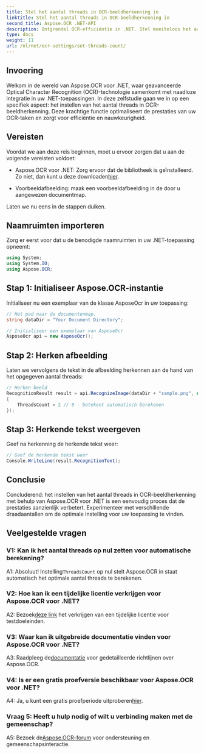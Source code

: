```yaml
---
title: Stel het aantal threads in OCR-beeldherkenning in
linktitle: Stel het aantal threads in OCR-beeldherkenning in
second_title: Aspose.OCR .NET-API
description: Ontgrendel OCR-efficiëntie in .NET. Stel moeiteloos het aantal threads in met Aspose.OCR. Verbeter de nauwkeurigheid en snelheid.
type: docs
weight: 11
url: /nl/net/ocr-settings/set-threads-count/
---
```

## Invoering

Welkom in de wereld van Aspose.OCR voor .NET, waar geavanceerde Optical Character Recognition (OCR)-technologie samenkomt met naadloze integratie in uw .NET-toepassingen. In deze zelfstudie gaan we in op een specifiek aspect: het instellen van het aantal threads in OCR-beeldherkenning. Deze krachtige functie optimaliseert de prestaties van uw OCR-taken en zorgt voor efficiëntie en nauwkeurigheid.

## Vereisten

Voordat we aan deze reis beginnen, moet u ervoor zorgen dat u aan de volgende vereisten voldoet:

-  Aspose.OCR voor .NET: Zorg ervoor dat de bibliotheek is geïnstalleerd. Zo niet, dan kunt u deze downloaden[hier](https://releases.aspose.com/ocr/net/).

- Voorbeeldafbeelding: maak een voorbeeldafbeelding in de door u aangewezen documentmap.

Laten we nu eens in de stappen duiken.

## Naamruimten importeren

Zorg er eerst voor dat u de benodigde naamruimten in uw .NET-toepassing opneemt:

```csharp
using System;
using System.IO;
using Aspose.OCR;
```

## Stap 1: Initialiseer Aspose.OCR-instantie

Initialiseer nu een exemplaar van de klasse AsposeOcr in uw toepassing:

```csharp
// Het pad naar de documentenmap.
string dataDir = "Your Document Directory";

// Initialiseer een exemplaar van AsposeOcr
AsposeOcr api = new AsposeOcr();
```

## Stap 2: Herken afbeelding

Laten we vervolgens de tekst in de afbeelding herkennen aan de hand van het opgegeven aantal threads:

```csharp
// Herken beeld
RecognitionResult result = api.RecognizeImage(dataDir + "sample.png", new RecognitionSettings
{
    ThreadsCount = 2 // 0 - betekent automatisch berekenen
});
```

## Stap 3: Herkende tekst weergeven

Geef na herkenning de herkende tekst weer:

```csharp
// Geef de herkende tekst weer
Console.WriteLine(result.RecognitionText);
```

## Conclusie

Concluderend: het instellen van het aantal threads in OCR-beeldherkenning met behulp van Aspose.OCR voor .NET is een eenvoudig proces dat de prestaties aanzienlijk verbetert. Experimenteer met verschillende draadaantallen om de optimale instelling voor uw toepassing te vinden.

## Veelgestelde vragen

### V1: Kan ik het aantal threads op nul zetten voor automatische berekening?

 A1: Absoluut! Instelling`ThreadsCount` op nul stelt Aspose.OCR in staat automatisch het optimale aantal threads te berekenen.

### V2: Hoe kan ik een tijdelijke licentie verkrijgen voor Aspose.OCR voor .NET?

 A2: Bezoek[deze link](https://purchase.aspose.com/temporary-license/) het verkrijgen van een tijdelijke licentie voor testdoeleinden.

### V3: Waar kan ik uitgebreide documentatie vinden voor Aspose.OCR voor .NET?

 A3: Raadpleeg de[documentatie](https://reference.aspose.com/ocr/net/) voor gedetailleerde richtlijnen over Aspose.OCR.

### V4: Is er een gratis proefversie beschikbaar voor Aspose.OCR voor .NET?

 A4: Ja, u kunt een gratis proefperiode uitproberen[hier](https://releases.aspose.com/).

### Vraag 5: Heeft u hulp nodig of wilt u verbinding maken met de gemeenschap?

 A5: Bezoek de[Aspose.OCR-forum](https://forum.aspose.com/c/ocr/16) voor ondersteuning en gemeenschapsinteractie.